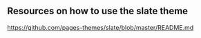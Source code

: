 ## Resources on how to use the slate theme
https://github.com/pages-themes/slate/blob/master/README.md
